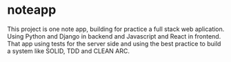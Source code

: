 # noteapp
This project is one note app, building for practice a full stack web aplication. Using Python and Django in backend and Javascript and React in frontend. That app using tests for the server side and using the best practice to build a system like SOLID, TDD and CLEAN ARC.
